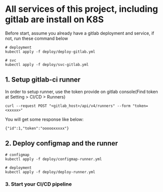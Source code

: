 # All services of this project, including gitlab are install on K8S


Before start, assume you already have a gitlab deployment and service, if not, run these command below

```
# deployment
kubectl apply -f deploy/deploy-gitlab.yml

# svc
kubectl apply -f deploy/svc-gitlab.yml
```



## 1. Setup gitlab-ci runner

In order to setup runner, use the token provide on gitlab console(Find token at Setting > CI/CD > Runners)

`curl --request POST "<gitlab_host>/api/v4/runners" --form "token=<xxxxx>"`


You will get some response like below:


`{"id":1,"token":"oooooxxxxx"}`

## 2. Deploy configmap and the runner

```
# configmap 
kubectl apply -f deploy/configmap-runner.yml

# deployment
kubectl apply -f deploy/deploy-runner.yml
```

### 3. Start your CI/CD pipeline


